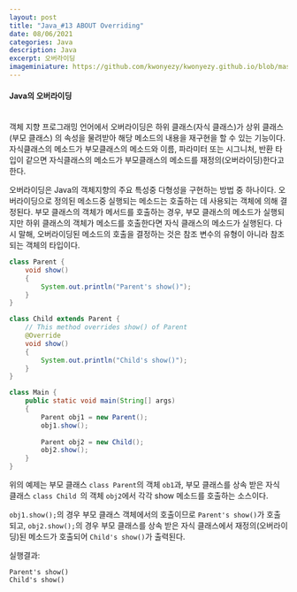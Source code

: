 ```yaml
---
layout: post
title: "Java_#13 ABOUT Overriding"
date: 08/06/2021
categories: Java
description: Java
excerpt: 오버라이딩
imageminiature: https://github.com/kwonyezy/kwonyezy.github.io/blob/master/_posts/pictures/greyimg.png?raw=true
---
```

#### Java의 오버라이딩<br><br>

객체 지향 프로그래밍 언어에서 오버라이딩은 하위 클래스(자식 클래스)가 상위 클래스(부모 클래스) 의 속성을 물려받아 해당 메소드의 내용을 재구현을 할 수 있는 기능이다. 자식클래스의 메소드가 부모클래스의 메소드와 이름, 파라미터 또는 시그니처, 반환 타입이 같으면 자식클래스의 메소드가 부모클래스의 메소드를 재정의(오버라이딩)한다고 한다.

오버라이딩은 Java의 객체지향의 주요 특성중 다형성을 구현하는 방법 중 하나이다. 오버라이딩으로 정의된 메소드중 실행되는 메소드는 호출하는 데 사용되는 객체에 의해 결정된다. 부모 클래스의 객체가 메서드를 호출하는 경우, 부모 클래스의 메소드가 실행되지만 하위 클래스의 객체가 메소드를 호출한다면 자식 클래스의 메소드가 실행된다. 다시 말해, 오버라이딩된 메소드의 호출을 결정하는 것은 참조 변수의 유형이 아니라 참조되는 객체의 타입이다.

```java
class Parent {
    void show()
    {
        System.out.println("Parent's show()");
    }
}

class Child extends Parent {
    // This method overrides show() of Parent
    @Override
    void show()
    {
        System.out.println("Child's show()");
    }
}

class Main {
    public static void main(String[] args)
    {
        Parent obj1 = new Parent();
        obj1.show();
 
        Parent obj2 = new Child();
        obj2.show();
    }
}
```

위의 예제는 부모 클래스 ```class Parent```의 객체 ```ob1```과, 부모 클래스를 상속 받은 자식 클래스 ```class Child ```의 객체 ```obj2```에서 각각 show 메소드를 호출하는 소스이다.

```obj1.show();```의 경우 부모 클래스 객체에서의 호출이므로 ```Parent's show()```가 호출 되고, ```obj2.show();```의 경우 부모 클래스를 상속 받은 자식 클래스에서 재정의(오버라이딩)된 메소드가 호출되어 ```Child's show()```가 출력된다.

실행결과:
```
Parent's show()
Child's show()
```
